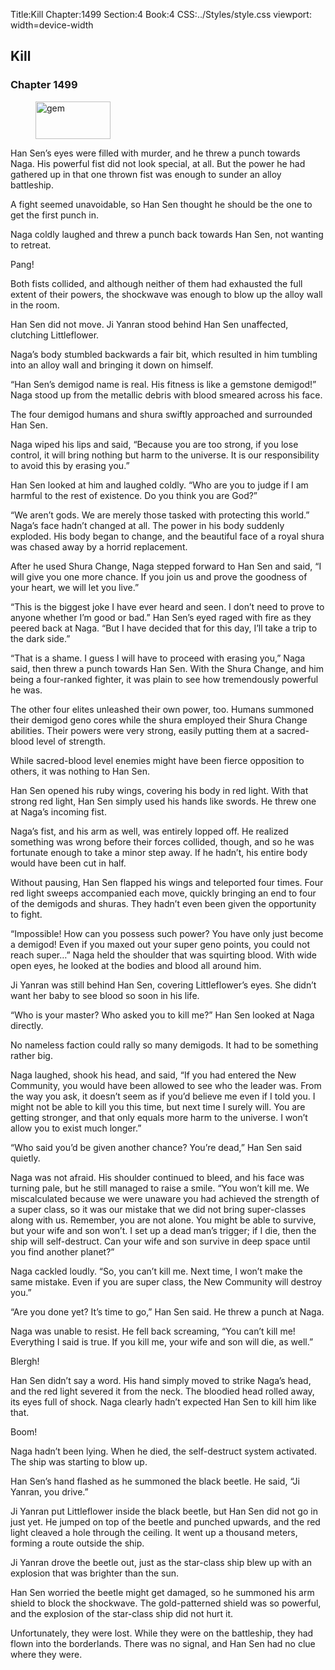 Title:Kill 
Chapter:1499 
Section:4 
Book:4 
CSS:../Styles/style.css 
viewport: width=device-width
  
## Kill
### Chapter 1499 
<figure>
	<img src="../Images/gem.gif" alt="gem" id="gem" width="120" height="60" />
</figure>
  

  
  Han Sen’s eyes were filled with murder, and he threw a punch towards Naga. His powerful fist did not look special, at all. But the power he had gathered up in that one thrown fist was enough to sunder an alloy battleship.

A fight seemed unavoidable, so Han Sen thought he should be the one to get the first punch in.

Naga coldly laughed and threw a punch back towards Han Sen, not wanting to retreat.

Pang!

Both fists collided, and although neither of them had exhausted the full extent of their powers, the shockwave was enough to blow up the alloy wall in the room.

Han Sen did not move. Ji Yanran stood behind Han Sen unaffected, clutching Littleflower.

Naga’s body stumbled backwards a fair bit, which resulted in him tumbling into an alloy wall and bringing it down on himself.

“Han Sen’s demigod name is real. His fitness is like a gemstone demigod!” Naga stood up from the metallic debris with blood smeared across his face.

The four demigod humans and shura swiftly approached and surrounded Han Sen.

Naga wiped his lips and said, “Because you are too strong, if you lose control, it will bring nothing but harm to the universe. It is our responsibility to avoid this by erasing you.”

Han Sen looked at him and laughed coldly. “Who are you to judge if I am harmful to the rest of existence. Do you think you are God?”

“We aren’t gods. We are merely those tasked with protecting this world.” Naga’s face hadn’t changed at all. The power in his body suddenly exploded. His body began to change, and the beautiful face of a royal shura was chased away by a horrid replacement.

After he used Shura Change, Naga stepped forward to Han Sen and said, “I will give you one more chance. If you join us and prove the goodness of your heart, we will let you live.”

“This is the biggest joke I have ever heard and seen. I don’t need to prove to anyone whether I’m good or bad.” Han Sen’s eyed raged with fire as they peered back at Naga. “But I have decided that for this day, I’ll take a trip to the dark side.”

“That is a shame. I guess I will have to proceed with erasing you,” Naga said, then threw a punch towards Han Sen. With the Shura Change, and him being a four-ranked fighter, it was plain to see how tremendously powerful he was.

The other four elites unleashed their own power, too. Humans summoned their demigod geno cores while the shura employed their Shura Change abilities. Their powers were very strong, easily putting them at a sacred-blood level of strength.

While sacred-blood level enemies might have been fierce opposition to others, it was nothing to Han Sen.

Han Sen opened his ruby wings, covering his body in red light. With that strong red light, Han Sen simply used his hands like swords. He threw one at Naga’s incoming fist.

Naga’s fist, and his arm as well, was entirely lopped off. He realized something was wrong before their forces collided, though, and so he was fortunate enough to take a minor step away. If he hadn’t, his entire body would have been cut in half.

Without pausing, Han Sen flapped his wings and teleported four times. Four red light sweeps accompanied each move, quickly bringing an end to four of the demigods and shuras. They hadn’t even been given the opportunity to fight.

“Impossible! How can you possess such power? You have only just become a demigod! Even if you maxed out your super geno points, you could not reach super…” Naga held the shoulder that was squirting blood. With wide open eyes, he looked at the bodies and blood all around him.

Ji Yanran was still behind Han Sen, covering Littleflower’s eyes. She didn’t want her baby to see blood so soon in his life.

“Who is your master? Who asked you to kill me?” Han Sen looked at Naga directly.

No nameless faction could rally so many demigods. It had to be something rather big.

Naga laughed, shook his head, and said, “If you had entered the New Community, you would have been allowed to see who the leader was. From the way you ask, it doesn’t seem as if you’d believe me even if I told you. I might not be able to kill you this time, but next time I surely will. You are getting stronger, and that only equals more harm to the universe. I won’t allow you to exist much longer.”

“Who said you’d be given another chance? You’re dead,” Han Sen said quietly.

Naga was not afraid. His shoulder continued to bleed, and his face was turning pale, but he still managed to raise a smile. “You won’t kill me. We miscalculated because we were unaware you had achieved the strength of a super class, so it was our mistake that we did not bring super-classes along with us. Remember, you are not alone. You might be able to survive, but your wife and son won’t. I set up a dead man’s trigger; if I die, then the ship will self-destruct. Can your wife and son survive in deep space until you find another planet?”

Naga cackled loudly. “So, you can’t kill me. Next time, I won’t make the same mistake. Even if you are super class, the New Community will destroy you.”

“Are you done yet? It’s time to go,” Han Sen said. He threw a punch at Naga.

Naga was unable to resist. He fell back screaming, “You can’t kill me! Everything I said is true. If you kill me, your wife and son will die, as well.”

Blergh!

Han Sen didn’t say a word. His hand simply moved to strike Naga’s head, and the red light severed it from the neck. The bloodied head rolled away, its eyes full of shock. Naga clearly hadn’t expected Han Sen to kill him like that.

Boom!

Naga hadn’t been lying. When he died, the self-destruct system activated. The ship was starting to blow up.

Han Sen’s hand flashed as he summoned the black beetle. He said, “Ji Yanran, you drive.”

Ji Yanran put Littleflower inside the black beetle, but Han Sen did not go in just yet. He jumped on top of the beetle and punched upwards, and the red light cleaved a hole through the ceiling. It went up a thousand meters, forming a route outside the ship.

Ji Yanran drove the beetle out, just as the star-class ship blew up with an explosion that was brighter than the sun.

Han Sen worried the beetle might get damaged, so he summoned his arm shield to block the shockwave. The gold-patterned shield was so powerful, and the explosion of the star-class ship did not hurt it.

Unfortunately, they were lost. While they were on the battleship, they had flown into the borderlands. There was no signal, and Han Sen had no clue where they were.
